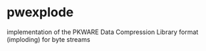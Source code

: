 # pwexplode
implementation of the PKWARE Data Compression Library format (imploding) for byte streams
